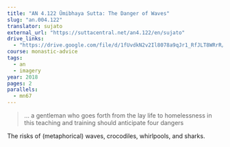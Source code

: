 ```yaml
---
title: "AN 4.122 Ūmibhaya Sutta: The Danger of Waves"
slug: "an.004.122"
translator: sujato
external_url: "https://suttacentral.net/an4.122/en/sujato"
drive_links:
  - "https://drive.google.com/file/d/1fUvdkN2v2Il8078a9qJr1_RfJLT8WRrR/view?usp=drivesdk"
course: monastic-advice
tags:
  - an
  - imagery
year: 2018
pages: 2
parallels:
  - mn67
---
```


> … a gentleman who goes forth from the lay life to homelessness in this teaching and training should anticipate four dangers

The risks of (metaphorical) waves, crocodiles, whirlpools, and sharks.

